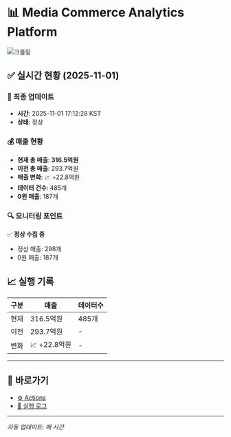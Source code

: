 # 📊 Media Commerce Analytics Platform

![크롤링](https://img.shields.io/badge/크롤링-정상-green)

## ✅ 실시간 현황 (2025-11-01)

### 📍 최종 업데이트
- **시간**: 2025-11-01 17:12:28 KST
- **상태**: 정상

### 💰 매출 현황
- **현재 총 매출**: **316.5억원**
- **이전 총 매출**: 293.7억원
- **매출 변화**: 📈 +22.8억원
- **데이터 건수**: 485개
- **0원 매출**: 187개

### 🔍 모니터링 포인트

✅ **정상 수집 중**
- 정상 매출: 298개
- 0원 매출: 187개


## 📈 실행 기록

| 구분 | 매출 | 데이터수 |
|------|------|----------|
| 현재 | 316.5억원 | 485개 |
| 이전 | 293.7억원 | - |
| 변화 | 📈 +22.8억원 | - |

---

## 🔗 바로가기

- [⚙️ Actions](../../actions)
- [📝 실행 로그](../../actions/workflows/daily_scraping.yml)

---

*자동 업데이트: 매 시간*
